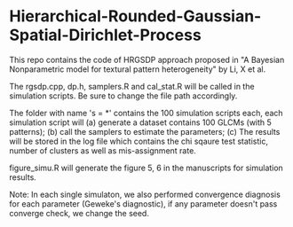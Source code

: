 # Hierarchical-Rounded-Gaussian-Spatial-Dirichlet-Process
This repo contains the code of HRGSDP approach proposed in "A Bayesian Nonparametric model for textural pattern heterogeneity" by Li, X et al. 

The rgsdp.cpp, dp.h, samplers.R and cal_stat.R will be called in the simulation scripts. Be sure to change the file path accordingly.

The folder with name 's = *' contains the 100 simulation scripts each, each simulation script will (a) generate a dataset contains 100 GLCMs (with 5 patterns); (b) call the samplers to estimate the parameters; (c) The results will be stored in the log file which contains the chi sqaure test statistic, number of clusters as well as mis-assignment rate.

figure_simu.R will generate the figure 5, 6 in the manuscripts for simulation results.

Note: In each single simulaton, we also performed convergence diagnosis for each parameter (Geweke's diagnostic), if any parameter doesn't pass converge check, we change the seed.
